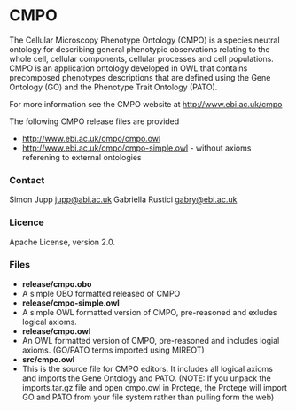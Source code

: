 CMPO
====

The Cellular Microscopy Phenotype Ontology (CMPO) is a species neutral ontology for describing general phenotypic observations relating to the whole cell, cellular components, cellular processes and cell populations. CMPO is an application ontology developed in OWL that contains precomposed phenotypes descriptions that are defined using the Gene Ontology (GO) and the Phenotype Trait Ontology (PATO).

For more information see the CMPO website at http://www.ebi.ac.uk/cmpo

The following CMPO release files are provided 

* http://www.ebi.ac.uk/cmpo/cmpo.owl
* http://www.ebi.ac.uk/cmpo/cmpo-simple.owl - without axioms referening to external ontologies

### Contact ###

Simon Jupp <jupp@abi.ac.uk>
Gabriella Rustici <gabry@ebi.ac.uk>

### Licence ###

Apache License, version 2.0. 

### Files ###

* __release/cmpo.obo__ 
 * A simple OBO formatted released of CMPO
* __release/cmpo-simple.owl__ 
 * A simple OWL formatted version of CMPO, pre-reasoned and exludes logical axioms. 
* __release/cmpo.owl__ 
 * An OWL formatted version of CMPO, pre-reasoned and includes logial axioms. (GO/PATO terms imported using MIREOT)
* __src/cmpo.owl__ 
 * This is the source file for CMPO editors. It includes all logical axioms and imports the Gene Ontology and PATO. (NOTE: If you unpack the imports.tar.gz file and open cmpo.owl in Protege, the Protege will import GO and PATO from your file system rather than pulling form the web)

